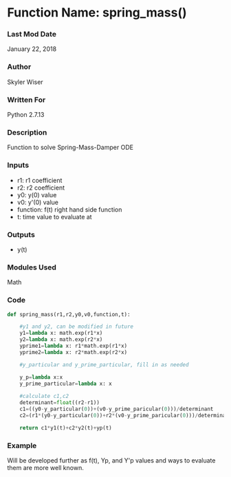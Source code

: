 # Function Name: spring_mass()

### Last Mod Date
January 22, 2018
### Author
Skyler Wiser
### Written For
Python 2.7.13
### Description
Function to solve Spring-Mass-Damper ODE
### Inputs

* r1: r1 coefficient
* r2: r2 coefficient
* y0: y(0) value
* v0: y'(0) value
* function: f(t) right hand side function
* t: time value to evaluate at



### Outputs

* y(t)

### Modules Used
Math
### Code

```python
def spring_mass(r1,r2,y0,v0,function,t):

    #y1 and y2, can be modified in future
    y1=lambda x: math.exp(r1*x)
    y2=lambda x: math.exp(r2*x)
    yprime1=lambda x: r1*math.exp(r1*x)
    yprime2=lambda x: r2*math.exp(r2*x)

    #y_particular and y_prime_particular, fill in as needed

    y_p=lambda x:x
    y_prime_particular=lambda x: x
    
    #calculate c1,c2
    determinant=float((r2-r1))
    c1=((y0-y_particular(0))+(v0-y_prime_paricular(0)))/determinant
    c2=(r1*(y0-y_particular(0))+r2*(v0-y_prime_paricular(0)))/determinant

    return c1*y1(t)+c2*y2(t)+yp(t)
```

### Example

Will be developed further as f(t), Yp, and Y'p values and ways to evaluate them are more well known. 